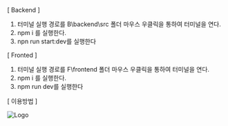 [ Backend ]

1. 터미널 실행 경로를 B\backend\src 폴더 마우스 우클릭을 통하여 터미널을 연다.
2. npm i 를 실행한다.
3. npn run start:dev를 실행한다

[ Fronted ]

1. 터미널 실행 경로를 F\frontend 폴더 마우스 우클릭을 통하여 터미널을 연다.
2. npm i 를 실행한다.
3. npm run dev를 실행한다

[ 이용방법 ]

![Logo]([https://github.com/사용자명/저장소명/raw/main/assets/logo.png](https://github.com/kkm4512/LOL-In-House-Game/blob/main/%EB%A1%A4_%EB%82%B4%EC%A0%84_%EB%A9%94%EC%9D%B8%ED%99%94%EB%A9%B4.png))
